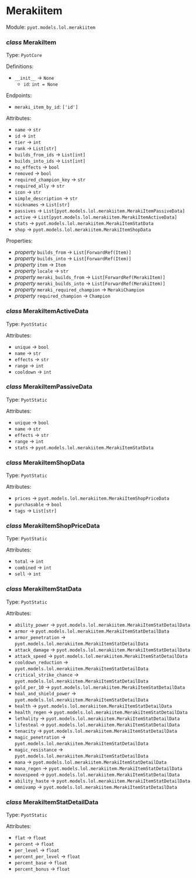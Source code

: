 # Merakiitem 

Module: `pyot.models.lol.merakiitem` 

### _class_ MerakiItem

Type: `PyotCore` 

Definitions: 
* `__init__` -> `None` 
  * `id`: `int = None` 

Endpoints: 
* `meraki_item_by_id`: `['id']` 

Attributes: 
* `name` -> `str` 
* `id` -> `int` 
* `tier` -> `int` 
* `rank` -> `List[str]` 
* `builds_from_ids` -> `List[int]` 
* `builds_into_ids` -> `List[int]` 
* `no_effects` -> `bool` 
* `removed` -> `bool` 
* `required_champion_key` -> `str` 
* `required_ally` -> `str` 
* `icon` -> `str` 
* `simple_description` -> `str` 
* `nicknames` -> `List[str]` 
* `passives` -> `List[pyot.models.lol.merakiitem.MerakiItemPassiveData]` 
* `active` -> `List[pyot.models.lol.merakiitem.MerakiItemActiveData]` 
* `stats` -> `pyot.models.lol.merakiitem.MerakiItemStatData` 
* `shop` -> `pyot.models.lol.merakiitem.MerakiItemShopData` 

Properties: 
* _property_ `builds_from` -> `List[ForwardRef(Item)]` 
* _property_ `builds_into` -> `List[ForwardRef(Item)]` 
* _property_ `item` -> `Item` 
* _property_ `locale` -> `str` 
* _property_ `meraki_builds_from` -> `List[ForwardRef(MerakiItem)]` 
* _property_ `meraki_builds_into` -> `List[ForwardRef(MerakiItem)]` 
* _property_ `meraki_required_champion` -> `MerakiChampion` 
* _property_ `required_champion` -> `Champion` 


### _class_ MerakiItemActiveData

Type: `PyotStatic` 

Attributes: 
* `unique` -> `bool` 
* `name` -> `str` 
* `effects` -> `str` 
* `range` -> `int` 
* `cooldown` -> `int` 


### _class_ MerakiItemPassiveData

Type: `PyotStatic` 

Attributes: 
* `unique` -> `bool` 
* `name` -> `str` 
* `effects` -> `str` 
* `range` -> `int` 
* `stats` -> `pyot.models.lol.merakiitem.MerakiItemStatData` 


### _class_ MerakiItemShopData

Type: `PyotStatic` 

Attributes: 
* `prices` -> `pyot.models.lol.merakiitem.MerakiItemShopPriceData` 
* `purchasable` -> `bool` 
* `tags` -> `List[str]` 


### _class_ MerakiItemShopPriceData

Type: `PyotStatic` 

Attributes: 
* `total` -> `int` 
* `combined` -> `int` 
* `sell` -> `int` 


### _class_ MerakiItemStatData

Type: `PyotStatic` 

Attributes: 
* `ability_power` -> `pyot.models.lol.merakiitem.MerakiItemStatDetailData` 
* `armor` -> `pyot.models.lol.merakiitem.MerakiItemStatDetailData` 
* `armor_penetration` -> `pyot.models.lol.merakiitem.MerakiItemStatDetailData` 
* `attack_damage` -> `pyot.models.lol.merakiitem.MerakiItemStatDetailData` 
* `attack_speed` -> `pyot.models.lol.merakiitem.MerakiItemStatDetailData` 
* `cooldown_reduction` -> `pyot.models.lol.merakiitem.MerakiItemStatDetailData` 
* `critical_strike_chance` -> `pyot.models.lol.merakiitem.MerakiItemStatDetailData` 
* `gold_per_10` -> `pyot.models.lol.merakiitem.MerakiItemStatDetailData` 
* `heal_and_shield_power` -> `pyot.models.lol.merakiitem.MerakiItemStatDetailData` 
* `health` -> `pyot.models.lol.merakiitem.MerakiItemStatDetailData` 
* `health_regen` -> `pyot.models.lol.merakiitem.MerakiItemStatDetailData` 
* `lethality` -> `pyot.models.lol.merakiitem.MerakiItemStatDetailData` 
* `lifesteal` -> `pyot.models.lol.merakiitem.MerakiItemStatDetailData` 
* `tenacity` -> `pyot.models.lol.merakiitem.MerakiItemStatDetailData` 
* `magic_penetration` -> `pyot.models.lol.merakiitem.MerakiItemStatDetailData` 
* `magic_resistance` -> `pyot.models.lol.merakiitem.MerakiItemStatDetailData` 
* `mana` -> `pyot.models.lol.merakiitem.MerakiItemStatDetailData` 
* `mana_regen` -> `pyot.models.lol.merakiitem.MerakiItemStatDetailData` 
* `movespeed` -> `pyot.models.lol.merakiitem.MerakiItemStatDetailData` 
* `ability_haste` -> `pyot.models.lol.merakiitem.MerakiItemStatDetailData` 
* `omnivamp` -> `pyot.models.lol.merakiitem.MerakiItemStatDetailData` 


### _class_ MerakiItemStatDetailData

Type: `PyotStatic` 

Attributes: 
* `flat` -> `float` 
* `percent` -> `float` 
* `per_level` -> `float` 
* `percent_per_level` -> `float` 
* `percent_base` -> `float` 
* `percent_bonus` -> `float` 



